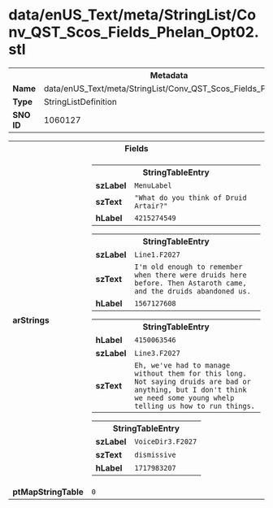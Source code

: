 <h1>data/enUS_Text/meta/StringList/Conv_QST_Scos_Fields_Phelan_Opt02.stl</h1><table><tr><th colspan="100%">Metadata</th></tr><tr><td><b>Name</b></td><td>data/enUS_Text/meta/StringList/Conv_QST_Scos_Fields_Phelan_Opt02.stl</td></tr><tr><td><b>Type</b></td><td>StringListDefinition</td></tr><tr><td><b>SNO ID</b></td><td>1060127</td></tr></table>

<table><tr><th colspan="100%">Fields</th></tr><tr><td><b>arStrings</b></td><td><table><tr><th colspan="100%">StringTableEntry</th></tr><tr><td><b>szLabel</b></td><td><code>MenuLabel</code></td></tr><tr><td><b>szText</b></td><td><code>"What do you think of Druid Artair?"</code></td></tr><tr><td><b>hLabel</b></td><td><code>4215274549</code></td></tr></table>


<table><tr><th colspan="100%">StringTableEntry</th></tr><tr><td><b>szLabel</b></td><td><code>Line1.F2027</code></td></tr><tr><td><b>szText</b></td><td><code>I'm old enough to remember when there were druids here before. Then Astaroth came, and the druids abandoned us.</code></td></tr><tr><td><b>hLabel</b></td><td><code>1567127608</code></td></tr></table>


<table><tr><th colspan="100%">StringTableEntry</th></tr><tr><td><b>hLabel</b></td><td><code>4150063546</code></td></tr><tr><td><b>szLabel</b></td><td><code>Line3.F2027</code></td></tr><tr><td><b>szText</b></td><td><code>Eh, we've had to manage without them for this long. Not saying druids are bad or anything, but I don't think we need some young whelp telling us how to run things.</code></td></tr></table>


<table><tr><th colspan="100%">StringTableEntry</th></tr><tr><td><b>szLabel</b></td><td><code>VoiceDir3.F2027</code></td></tr><tr><td><b>szText</b></td><td><code>dismissive</code></td></tr><tr><td><b>hLabel</b></td><td><code>1717983207</code></td></tr></table>


</td></tr><tr><td><b>ptMapStringTable</b></td><td><code>0</code></td></tr></table>

